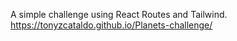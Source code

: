 A simple challenge using React Routes and Tailwind.
https://tonyzcataldo.github.io/Planets-challenge/
